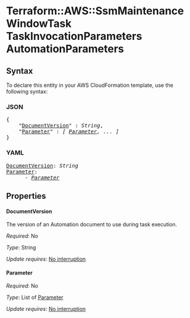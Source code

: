 # Terraform::AWS::SsmMaintenanceWindowTask TaskInvocationParameters AutomationParameters

## Syntax

To declare this entity in your AWS CloudFormation template, use the following syntax:

### JSON

<pre>
{
    "<a href="#documentversion" title="DocumentVersion">DocumentVersion</a>" : <i>String</i>,
    "<a href="#parameter" title="Parameter">Parameter</a>" : <i>[ <a href="taskinvocationparameters-automationparameters-parameter.md">Parameter</a>, ... ]</i>
}
</pre>

### YAML

<pre>
<a href="#documentversion" title="DocumentVersion">DocumentVersion</a>: <i>String</i>
<a href="#parameter" title="Parameter">Parameter</a>: <i>
      - <a href="taskinvocationparameters-automationparameters-parameter.md">Parameter</a></i>
</pre>

## Properties

#### DocumentVersion

The version of an Automation document to use during task execution.

_Required_: No

_Type_: String

_Update requires_: [No interruption](https://docs.aws.amazon.com/AWSCloudFormation/latest/UserGuide/using-cfn-updating-stacks-update-behaviors.html#update-no-interrupt)

#### Parameter

_Required_: No

_Type_: List of <a href="taskinvocationparameters-automationparameters-parameter.md">Parameter</a>

_Update requires_: [No interruption](https://docs.aws.amazon.com/AWSCloudFormation/latest/UserGuide/using-cfn-updating-stacks-update-behaviors.html#update-no-interrupt)

